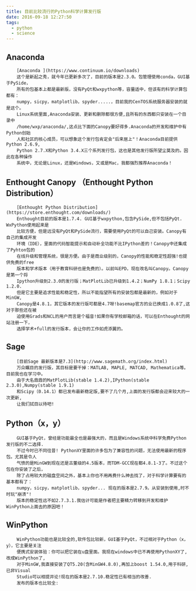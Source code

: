 ```yaml
---
title: 目前比较流行的Python科学计算发行版
date: 2016-09-18 12:27:50
tags:
  - python
  - science
---
```




## Anaconda
        [Anaconda ](https://www.continuum.io/downloads)
        这个是新起之秀，就今年已更新多次了，目前的版本是2.3.0。包管理使用conda，GUI基于PySide，
        所有的包基本上都是最新版，没有PyQt和wxpython等，容量适中，但该有的科学计算包都有：
        numpy，sicpy，matplotlib，spyder.....，目前我的CenTOS系统服务器安装的就是这个。
        Linux系统里面,Anaconda安装、更新和删除都很方便,且所有的东西都只安装在一个目录中
        /home/wxp/anaconda/,这点比下面的Canopy要好得多.Anaconda的开发和维护中有Python创始
        人和社区的核心成员，可以想象这个发行包肯定会"后来居上"！Anaconda目前提供Python 2.6.9,
        Python 2.7.X和Python 3.4.X三个系列发行包，这也是其他发行版所望尘莫及的。因此在各种操作
        系统中，无论是Linux，还是Windows，又或是Mac，我都强烈推荐Anaconda！
## Enthought Canopy （Enthought Python Distribution）
		[Enthought Python Distribution](https://store.enthought.com/downloads/)
        Enthought目前的版本是1.7.4. GUI基于wxpython,包含PySide,但不包括PyQt. WxPython使用起来是
        比较方便，但是远没有PyQt和PySide流行，需要使用PyQt的可以自己安装。Canopy有自己的集成开发
        环境（IDE），里面的代码智能提示和自动补全功能不比IPython差的！Canopy中还集成了Pyhton包的
        在线升级和管理系统，很是方便。由于是商业级别的，Canopy的性能和稳定性超强!也提供免费的free
        版本和学术版本（用于教育科研也是免费的）。以前叫EPD，现在改名叫Canopy。Canopy是第一个将
        Ipython升级到2.3.0的发行版；MatPlotLib已升级到1.4.2；NumPy 1.8.1；Scipy 1.2.0. 
        但是它主要是追求性能和稳定性，所以不能指望所有的安装包都是最新的，例如对于MinGW,
        Canopy是4.8.1，其它版本的发行版可都是4.7呀!basemap官方的业已换成1.0.8了,这对于那些还在被
        迫使用Grads和NCL的用户而言是个福音!如果你有学校邮箱的话，可以在Enthought的网站注册一下，
        选择学术+full的发行版本，会让你的工作如虎添翼的。 
## Sage
        [目前Sage 最新版本是7.3](http://www.sagemath.org/index.html)
        万众瞩目的发行版，其目标是要干掉：MATLAB, MAPLE, MATCAD, Mathematica等。目前我也在学习中。
        由于大名鼎鼎的MatPlotLib(stable 1.4.2),IPython(stable 2.3.0),Numpy(stable 1.9.1)
        和Scipy（0.14.1）都已发布最新稳定版,要不了几个月,上面的发行版都会迎来较大的一次更新,
        让我们拭目以待吧!
## Python（x，y）
        GUI基于PyQt，曾经是功能最全也是最强大的，而且是Windows系统中科学免费Python发行版的不二选择.
        不过今时已不同往昔! PythonXY里面的许多包为了兼容性的问题，无法使用最新的程序包。尤其是令人
        气愤的是MinGW到现在还是古董级的4.5版本，而TDM-GCC现在都4.8.1-3了。不过这个包在你安装了之后，
        除了占用较大的磁盘空间之外，基本上你也不用再费什么神去找了，对于科学计算要有的基本都有了：
        numpy，sicpy，matplotlib，spyder... 现在的版本是2.7.9。从安装到使用,时不时玩"崩溃"! 
        版本的稳定性远不如2.7.3.1.我估计可能是作者把主要精力转移到开发和维护WinPython上面去的原因吧！

## WinPython
        WinPython功能也是比较全的,软件包比较新，GUI基于PyQt，不过相对于Python（x，y），它主要是关注
        便携式安装体验：你可以把它装在u盘里面。我现在windows中已不再使用PythonXY了,改成WinPython了,
        对于MinGW,我直接安装了QT5.20(含MinGW4.8.0),再加上boost 1.54.0,用于科研,已非Visual 
        Studio可以相提并论!现在的版本是2.7.10.稳定性已有相当的改善.
        发布的版本也比较全:                               
